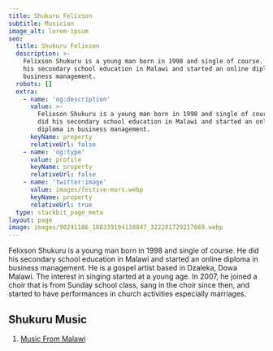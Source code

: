 ```yaml
---
title: Shukuru Felixson
subtitle: Musician
image_alt: lorem-ipsum
seo:
  title: Shukuru Felixson
  description: >-
    Felixson Shukuru is a young man born in 1998 and single of course. He did
    his secondary school education in Malawi and started an online diploma in
    business management.
  robots: []
  extra:
    - name: 'og:description'
      value: >-
        Felixson Shukuru is a young man born in 1998 and single of course. He
        did his secondary school education in Malawi and started an online
        diploma in business management.
      keyName: property
      relativeUrl: false
    - name: 'og:type'
      value: profile
      keyName: property
      relativeUrl: false
    - name: 'twitter:image'
      value: images/festive-mars.webp
      keyName: property
      relativeUrl: true
  type: stackbit_page_meta
layout: page
image: images/90241186_108339104138847_322201729217069.webp
---
```

Felixson Shukuru is a young man born in 1998 and single of course. He did his secondary school education in Malawi and started an online diploma in business management. He is a gospel artist based in Dzaleka, Dowa Malawi. The interest in singing started at a young age. In 2007, he joined a choir that is from Sunday school class, sang in the choir since then, and started to have performances in church activities especially marriages.

## Shukuru Music

1.  [Music From Malawi](https://www.malawi-music.com/F/3247-felixson-shukuru)
